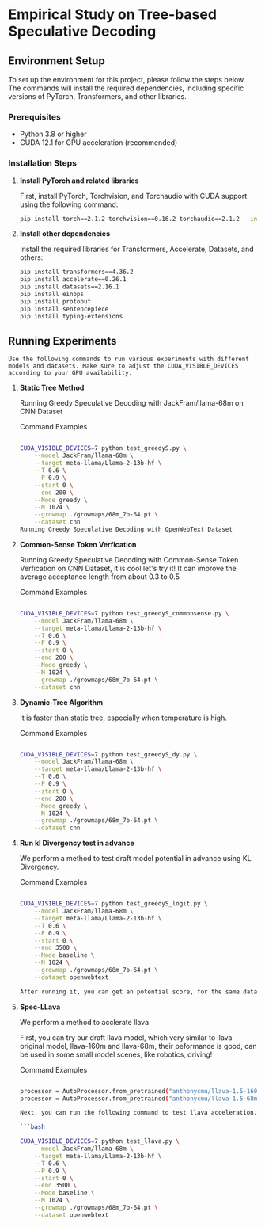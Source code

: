 # Empirical Study on Tree-based Speculative Decoding

## Environment Setup

To set up the environment for this project, please follow the steps below. The commands will install the required dependencies, including specific versions of PyTorch, Transformers, and other libraries.

### Prerequisites

- Python 3.8 or higher
- CUDA 12.1 for GPU acceleration (recommended)

### Installation Steps

1. **Install PyTorch and related libraries**

   First, install PyTorch, Torchvision, and Torchaudio with CUDA support using the following command:

   ```bash
   pip install torch==2.1.2 torchvision==0.16.2 torchaudio==2.1.2 --index-url https://download.pytorch.org/whl/cu121
2. **Install other dependencies**

    Install the required libraries for Transformers, Accelerate, Datasets, and others:

    ```bash
    pip install transformers==4.36.2
    pip install accelerate==0.26.1
    pip install datasets==2.16.1
    pip install einops
    pip install protobuf
    pip install sentencepiece
    pip install typing-extensions

## Running Experiments

    Use the following commands to run various experiments with different models and datasets. Make sure to adjust the CUDA_VISIBLE_DEVICES according to your GPU availability.
1. **Static Tree Method**
    
    Running Greedy Speculative Decoding with JackFram/llama-68m on CNN Dataset
    
    Command Examples

    ```bash

    CUDA_VISIBLE_DEVICES=7 python test_greedyS.py \
        --model JackFram/llama-68m \
        --target meta-llama/Llama-2-13b-hf \
        --T 0.6 \
        --P 0.9 \
        --start 0 \
        --end 200 \
        --Mode greedy \
        --M 1024 \
        --growmap ./growmaps/68m_7b-64.pt \
        --dataset cnn
    Running Greedy Speculative Decoding with OpenWebText Dataset

2. **Common-Sense Token Verfication**
    
    Running Greedy Speculative Decoding with Common-Sense Token Verfication on CNN Dataset, it is cool let's try it! It can improve the average acceptance length from about 0.3 to 0.5
    
    Command Examples

    ```bash

    CUDA_VISIBLE_DEVICES=7 python test_greedyS_commonsense.py \
        --model JackFram/llama-68m \
        --target meta-llama/Llama-2-13b-hf \
        --T 0.6 \
        --P 0.9 \
        --start 0 \
        --end 200 \
        --Mode greedy \
        --M 1024 \
        --growmap ./growmaps/68m_7b-64.pt \
        --dataset cnn

3. **Dynamic-Tree Algorithm**
    
    It is faster than static tree, especially when temperature is high.
    
    Command Examples

    ```bash

    CUDA_VISIBLE_DEVICES=7 python test_greedyS_dy.py \
        --model JackFram/llama-68m \
        --target meta-llama/Llama-2-13b-hf \
        --T 0.6 \
        --P 0.9 \
        --start 0 \
        --end 200 \
        --Mode greedy \
        --M 1024 \
        --growmap ./growmaps/68m_7b-64.pt \
        --dataset cnn

4. **Run kl Divergency test in advance**
   
    We perform a method to test draft model potential in advance using KL Divergency.
    
    Command Examples

    ```bash

    CUDA_VISIBLE_DEVICES=7 python test_greedyS_logit.py \
        --model JackFram/llama-68m \
        --target meta-llama/Llama-2-13b-hf \
        --T 0.6 \
        --P 0.9 \
        --start 0 \
        --end 3500 \
        --Mode baseline \
        --M 1024 \
        --growmap ./growmaps/68m_7b-64.pt \
        --dataset openwebtext

    After running it, you can get an potential score, for the same dataset small score means a strong draft model.

5. **Spec-LLava**
   
    We perform a method to acclerate llava
     
    First, you can try our draft llava model, which very similar to llava original model, llava-160m and llava-68m, their peformance is good, can be used in some small model scenes, like robotics, driving!

    Command Examples

    ```bash

    processor = AutoProcessor.from_pretrained("anthonycmu/llava-1.5-160m")
    processor = AutoProcessor.from_pretrained("anthonycmu/llava-1.5-68m")

    Next, you can run the following command to test llava acceleration. You need to first download coco test-2015 dataset, or other dataset, modify dataset path in 64 row of the code, which can acclerate vlm in a good performance!
    
    ```bash

    CUDA_VISIBLE_DEVICES=7 python test_llava.py \
        --model JackFram/llama-68m \
        --target meta-llama/Llama-2-13b-hf \
        --T 0.6 \
        --P 0.9 \
        --start 0 \
        --end 3500 \
        --Mode baseline \
        --M 1024 \
        --growmap ./growmaps/68m_7b-64.pt \
        --dataset openwebtext

